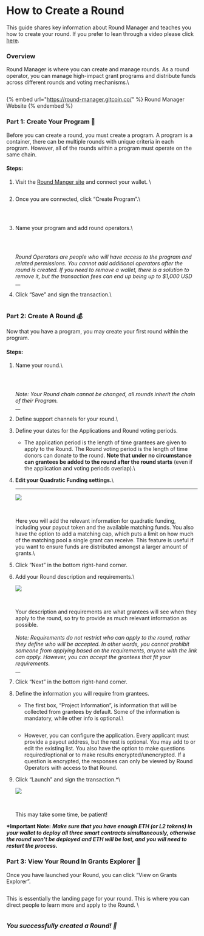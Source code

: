 # How to Create a Round

This guide shares key information about Round Manager and teaches you how to create your round. If you prefer to lean through a video please click [here](https://www.loom.com/share/295677ce07fc4cce83b3f246256f6ee3).&#x20;

### Overview

Round Manager is where you can create and manage rounds. As a round operator, you can manage high-impact grant programs and distribute funds across different rounds and voting mechanisms.\


<figure><img src="../../.gitbook/assets/image (5).png" alt=""><figcaption></figcaption></figure>

{% embed url="https://round-manager.gitcoin.co/" %}
Round Manager Website
{% endembed %}

### Part 1: Create Your Program 🎨

Before you can create a round, you must create a program. A program is a container, there can be multiple rounds with unique criteria in each program. However, all of the rounds within a program must operate on the same chain.

#### Steps:

1.  Visit the [Round Manger site](https://round-manager.gitcoin.co/) and connect your wallet. \


    <figure><img src="https://gitcoin.notion.site/image/https%3A%2F%2Fs3-us-west-2.amazonaws.com%2Fsecure.notion-static.com%2F84b8b8a0-f412-4080-a802-39b2e94340f8%2FScreen_Shot_2023-01-20_at_3.37.12_PM.png?id=9484b2b5-bd80-4453-afca-3ca7db5dda44&#x26;table=block&#x26;spaceId=d5441ecb-756c-4608-a398-8b34fc71ebe8&#x26;width=1340&#x26;userId=&#x26;cache=v2" alt=""><figcaption></figcaption></figure>


2.  Once you are connected, click “Create Program”.\


    <figure><img src="../../.gitbook/assets/image (10).png" alt=""><figcaption><p><br></p></figcaption></figure>
3.  Name your program and add round operators.\


    <figure><img src="../../.gitbook/assets/image (2).png" alt=""><figcaption><p><br></p></figcaption></figure>

    _Round Operators are people who will have access to the program and related permissions. You cannot add additional operators after the round is created. If you need to remove a wallet, there is a solution to remove it, but the transaction fees can end up being up to $1,000 USD_\
    __
4.  Click “Save” and sign the transaction.\


    <figure><img src="../../.gitbook/assets/image (5) (1).png" alt=""><figcaption></figcaption></figure>

### Part 2: Create A Round 💰

Now that you have a program, you may create your first round within the program.

#### Steps:

1.  Name your round.\


    <figure><img src="../../.gitbook/assets/image (11).png" alt=""><figcaption><p><br></p></figcaption></figure>

    _Note: Your Round chain cannot be changed, all rounds inherit the chain of their Program._\
    __
2. Define support channels for your round.\

3. Define your dates for the Applications and Round voting periods.
   * The application period is the length of time grantees are given to apply to the Round. The Round voting period is the length of time donors can donate to the round. **Note that under no circumstance** **can grantees be added to the round after the round starts** (even if the application and voting periods overlap).\

4.  **Edit your Quadratic Funding settings.**\
    ****

    ![](https://s3-us-west-2.amazonaws.com/secure.notion-static.com/7696238e-7e7e-4202-9ce2-ed383fb44ca4/Screen\_Shot\_2023-01-20\_at\_3.44.19\_PM.png)

    <figure><img src="../../.gitbook/assets/image (9).png" alt=""><figcaption></figcaption></figure>

    \
    Here you will add the relevant information for quadratic funding, including your payout token and the available matching funds. You also have the option to add a matching cap, which puts a limit on how much of the matching pool a single grant can receive. This feature is useful if you want to ensure funds are distributed amongst a larger amount of grants.\

5. Click “Next” in the bottom right-hand corner.
6.  Add your Round description and requirements.\


    ![](https://s3-us-west-2.amazonaws.com/secure.notion-static.com/cece96e3-f4ba-435f-8356-a8d20481711c/Screen\_Shot\_2023-01-20\_at\_3.45.29\_PM.png)

    <figure><img src="../../.gitbook/assets/image (8).png" alt=""><figcaption></figcaption></figure>

    \
    Your description and requirements are what grantees will see when they apply to the round, so try to provide as much relevant information as possible. \
    \
    _Note: Requirements do not restrict who can apply to the round, rather they define who will be accepted. In other words, you cannot prohibit someone from applying based on the requirements, anyone with the link can apply. However, you can accept the grantees that fit your requirements._\
    __
7. Click “Next” in the bottom right-hand corner.
8. Define the information you will require from grantees.
   *   The first box, “Project Information”, is information that will be collected from grantees by default. Some of the information is mandatory, while other info is optional.\


       <figure><img src="../../.gitbook/assets/image (4).png" alt=""><figcaption></figcaption></figure>
   * However, you can configure the application. Every applicant must provide a payout address, but the rest is optional. You may add to or edit the existing list. You also have the option to make questions required/optional or to make results encrypted/unencrypted. If a question is encrypted, the responses can only be viewed by Round Operators with access to that Round.
9.  Click “Launch” and sign the transaction.\*\


    ![](https://s3-us-west-2.amazonaws.com/secure.notion-static.com/8aac6d4b-f464-417a-88d1-b8f8e750d619/Screen\_Shot\_2023-01-20\_at\_3.49.05\_PM.png)

    <figure><img src="../../.gitbook/assets/image (6).png" alt=""><figcaption></figcaption></figure>

    \
    This may take some time, be patient!

**\*Important Note:** _**Make sure that you have enough ETH (or L2 tokens) in your wallet to deploy all three smart contracts simultaneously, otherwise the round won't be deployed and ETH will be lost, and you will need to restart the process.**_

### Part 3: View Your Round In Grants Explorer 🔭

Once you have launched your Round, you can click “View on Grants Explorer”.

<figure><img src="../../.gitbook/assets/image (3).png" alt=""><figcaption></figcaption></figure>

This is essentially the landing page for your round. This is where you can direct people to learn more and apply to the Round. \


<figure><img src="../../.gitbook/assets/image (7).png" alt=""><figcaption></figcaption></figure>

### _You successfully created a Round! 🎊_
